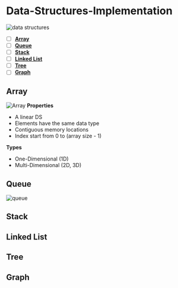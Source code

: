# Data-Structures-Implementation
![data structures](https://user-images.githubusercontent.com/103903785/234036619-a08ac040-dde9-4eef-98df-096acef1b737.png)

- [ ] [**Array**](#Array)
- [ ] [**Queue**](#Queue)
- [ ] [**Stack**](#Stack)
- [ ] [**Linked List**](#Linked-List)
- [ ] [**Tree**](#Tree)
- [ ] [**Graph**](#Graph)

## Array
![Array](https://github.com/NouraAlgohary/Data-Structures-Implementation/assets/103903785/6b812e84-2bcb-4b45-9368-35d61028c9db)
**Properties**
* A linear DS
* Elements have the same data type
* Contiguous memory locations
* Index start from 0 to (array size - 1)

**Types**
* One-Dimensional (1D)
* Multi-Dimensional (2D, 3D)

## Queue
![queue](https://github.com/NouraAlgohary/Data-Structures-Implementation/assets/103903785/6e65ba58-8808-424a-82c6-2686d2c50d73)


## Stack

## Linked List

## Tree

## Graph
